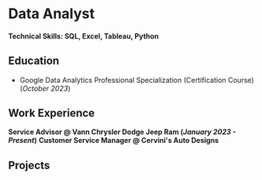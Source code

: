 # Data Analyst

#### Technical Skills: SQL, Excel, Tableau, Python

## Education
- Google Data Analytics Professional Specialization (Certification Course) (_October 2023_)								       		


## Work Experience
**Service Advisor @ Vann Chrysler Dodge Jeep Ram (_January 2023 - Present_)**
**Customer Service Manager @ Cervini's Auto Designs**

## Projects

